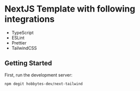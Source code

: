 # NextJS Template with following integrations

- TypeScript
- ESLint
- Prettier
- TailwindCSS

## Getting Started

First, run the development server:

```bash
npm degit hobbytes-dev/next-tailwind
```
